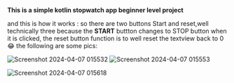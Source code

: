 **This is a simple kotlin stopwatch app beginner level project**

and this is how it works :
so there are two buttons Start and reset,well technically three because the **START** buttton changes to STOP button when 
it is clicked,
the reset button function is to well reset the textview back to 0😂
the following are some pics:

![Screenshot 2024-04-07 015532](https://github.com/nestawal/StopWatchKotlin/assets/139405374/45426c60-57c8-486f-bf2d-941f70944cba)
![Screenshot 2024-04-07 015553](https://github.com/nestawal/StopWatchKotlin/assets/139405374/4cf570cc-4b49-4931-828a-74d46ea3cb68)

![Screenshot 2024-04-07 015618](https://github.com/nestawal/StopWatchKotlin/assets/139405374/e6b343f3-e1b7-4a75-a981-a4638d2d1653)
